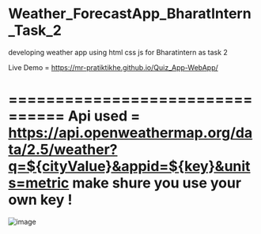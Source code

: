 # Weather_ForecastApp_BharatIntern_Task_2
developing weather app using html css js for Bharatintern as task 2

Live Demo =  https://mr-pratiktikhe.github.io/Quiz_App-WebApp/

================================
Api used = https://api.openweathermap.org/data/2.5/weather?q=${cityValue}&appid=${key}&units=metric
make shure you use your own key !
=================================
![image](https://github.com/Mr-PratikTikhe/Weather_ForecastApp_BharatIntern_Task_2/assets/142296701/6ed02bda-a211-4cc4-a6b9-bec21d697538)
